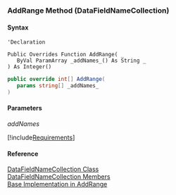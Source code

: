 ﻿### AddRange Method (DataFieldNameCollection)

#### Syntax

```vbnet
'Declaration

Public Overrides Function AddRange( _
   ByVal ParamArray _addNames_() As String _
) As Integer()
```

```csharp
public override int[] AddRange( 
   params string[] _addNames_
)
```

#### Parameters

_addNames_

[!include[Requirements](../partials/requirements.md)]

#### Reference

[DataFieldNameCollection Class](fcSDK~FChoice.Foundation.DataFieldNameCollection.md)  
[DataFieldNameCollection Members](fcSDK~FChoice.Foundation.DataFieldNameCollection_members.md)  
[Base Implementation in AddRange](fcSDK~FChoice.Foundation.ValidatedNameCollection~AddRange.md)